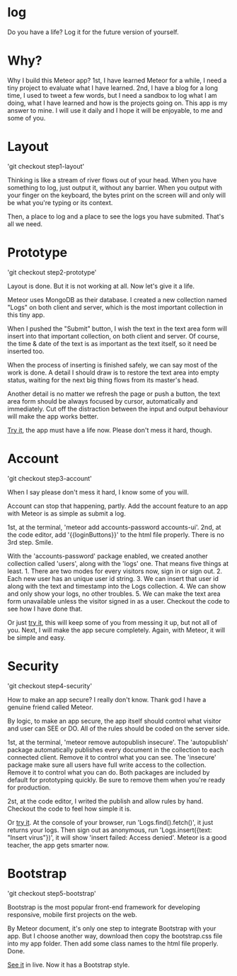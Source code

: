 log
===

Do you have a life? Log it for the future version of yourself.

# Why?

Why I build this Meteor app? 1st, I have learned Meteor for a while, I need a tiny project to evaluate what I have learned. 2nd, I have a blog for a long time, I used to tweet a few words, but I need a sandbox to log what I am doing, what I have learned and how is the projects going on. This app is my answer to mine. I will use it daily and I hope it will be enjoyable, to me and some of you.

# Layout

'git checkout step1-layout'

Thinking is like a stream of river flows out of your head. When you have something to log, just output it, without any barrier. When you output with your finger on the keyboard, the bytes print on the screen will and only will be what you're typing or its context.

Then, a place to log and a place to see the logs you have submited. That's all we need.

# Prototype

'git checkout step2-prototype'

Layout is done. But it is not working at all. Now let's give it a life.

Meteor uses MongoDB as their database. I created a new collection named "Logs" on both client and server, which is the most important collection in this tiny app.

When I pushed the "Submit" button, I wish the text in the text area form will insert into that important collection, on both client and server. Of course, the time & date of the text is as important as the text itself, so it need be inserted too.

When the process of inserting is finished safely, we can say most of the work is done. A detail I should draw is to restore the text area into empty status, waiting for the next big thing flows from its master's head.
    
Another detail is no matter we refresh the page or push a button, the text area form should be always focused by cursor, automatically and immediately. Cut off the distraction between the input and output behaviour will make the app works better.

[Try it](http://log-step2-prototype.meteor.com), the app must have a life now. Please don't mess it hard, though.

# Account

'git checkout step3-account'

When I say please don't mess it hard, I know some of you will.

Account can stop that happening, partly. Add the account feature to an app with Meteor is as simple as submit a log.

1st, at the terminal, 'meteor add accounts-password accounts-ui'. 2nd, at the code editor, add '{{loginButtons}}' to the html file properly. There is no 3rd step. Smile.

With the 'accounts-password' package enabled, we created another collection called 'users', along with the 'logs' one. That means five things at least. 1. There are two modes for every visitors now, sign in or sign out. 2. Each new user has an unique user id string. 3. We can insert that user id along with the text and timestamp into the Logs collection. 4. We can show and only show your logs, no other troubles. 5. We can make the text area form unavailable unless the visitor signed in as a user. Checkout the code to see how I have done that.

Or just [try it](http://log-step3-account.meteor.com), this will keep some of you from messing it up, but not all of you. Next, I will make the app secure completely. Again, with Meteor, it will be simple and easy.

# Security

'git checkout step4-security'

How to make an app secure? I really don't know. Thank god I have a genuine friend called Meteor.

By logic, to make an app secure, the app itself should control what visitor and user can SEE or DO. All of the rules should be coded on the server side.

1st, at the terminal, 'meteor remove autopublish insecure'. The 'autopublish' package automatically publishes every document in the collection to each connected client. Remove it to control what you can see. The 'insecure' package make sure all users have full write access to the collection. Remove it to control what you can do. Both packages are included by default for prototyping quickly. Be sure to remove them when you're ready for production.

2st, at the code editor, I writed the publish and allow rules by hand. Checkout the code to feel how simple it is.

Or [try it](http://log-step4-security.meteor.com). At the console of your browser, run 'Logs.find().fetch()', it just returns your logs. Then sign out as anonymous, run 'Logs.insert({text: "Insert virus"})', it will show 'insert failed: Access denied'. Meteor is a good teacher, the app gets smarter now.

# Bootstrap

'git checkout step5-bootstrap'

Bootstrap is the most popular front-end framework for developing responsive, mobile first projects on the web.

By Meteor document, it's only one step to integrate Bootstrap with your app. But I choose another way, download then copy the bootstrap.css file into my app folder. Then add some class names to the html file properly. Done.

[See it](http://log-step5-bootstrap.meteor.com) in live. Now it has a Bootstrap style.
